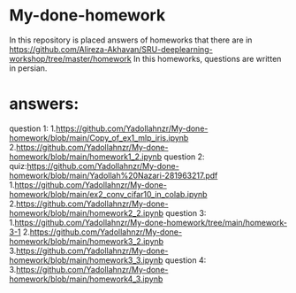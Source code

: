 # My-done-homework
In this repository is placed answers of homeworks that there are in https://github.com/Alireza-Akhavan/SRU-deeplearning-workshop/tree/master/homework
In this homeworks, questions are written in persian.
# answers:
  question 1:
    1.https://github.com/Yadollahnzr/My-done-homework/blob/main/Copy_of_ex1_mlp_iris.ipynb
    2.https://github.com/Yadollahnzr/My-done-homework/blob/main/homework1_2.ipynb
  question 2:
    quiz:https://github.com/Yadollahnzr/My-done-homework/blob/main/Yadollah%20Nazari-281963217.pdf
    1.https://github.com/Yadollahnzr/My-done-homework/blob/main/ex2_conv_cifar10_in_colab.ipynb
    2.https://github.com/Yadollahnzr/My-done-homework/blob/main/homework2_2.ipynb
  question 3:
    1.https://github.com/Yadollahnzr/My-done-homework/tree/main/homework-3-1
    2.https://github.com/Yadollahnzr/My-done-homework/blob/main/homework3_2.ipynb
    3.https://github.com/Yadollahnzr/My-done-homework/blob/main/homework3_3.ipynb
  question 4:
    3.https://github.com/Yadollahnzr/My-done-homework/blob/main/homework4_3.ipynb

